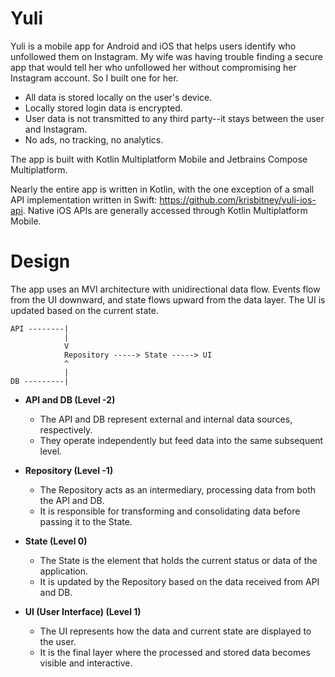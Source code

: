 # Yuli

Yuli is a mobile app for Android and iOS that helps users identify who unfollowed them on Instagram. My wife was having trouble finding a secure app that would tell her who unfollowed her without compromising her Instagram account. So I built one for her.

- All data is stored locally on the user's device. 
- Locally stored login data is encrypted.
- User data is not transmitted to any third party--it stays between the user and Instagram.
- No ads, no tracking, no analytics.

The app is built with Kotlin Multiplatform Mobile and Jetbrains Compose Multiplatform.

Nearly the entire app is written in Kotlin, with the one exception of a small API implementation written in Swift: https://github.com/krisbitney/yuli-ios-api. Native iOS APIs are generally accessed through Kotlin Multiplatform Mobile.

# Design
The app uses an MVI architecture with unidirectional data flow. Events flow from the UI downward, and state flows upward from the data layer. The UI is updated based on the current state.

```plaintext
API --------|
            |
            V
            Repository -----> State -----> UI
            ^
            |
DB ---------|
```

- **API and DB (Level -2)**
    - The API and DB represent external and internal data sources, respectively.
    - They operate independently but feed data into the same subsequent level.

- **Repository (Level -1)**
    - The Repository acts as an intermediary, processing data from both the API and DB.
    - It is responsible for transforming and consolidating data before passing it to the State.

- **State (Level 0)**
    - The State is the element that holds the current status or data of the application.
    - It is updated by the Repository based on the data received from API and DB.

- **UI (User Interface) (Level 1)**
    - The UI represents how the data and current state are displayed to the user.
    - It is the final layer where the processed and stored data becomes visible and interactive.
